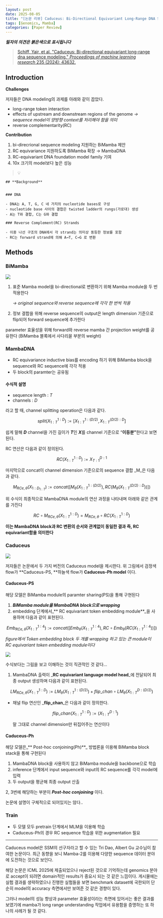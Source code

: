 ```yaml
---
layout: post
date: 2025-08-05
title: "[논문 리뷰] Caduceus: Bi-Directional Equivariant Long-Range DNA Sequence Modeling"
tags: [Genomics, Mamba]
categories: [Paper Review]
---
```


<span class="notion-red">_**필자의 의견은 붉은색으로 표시됩니다**_</span>


> [Schiff, Yair, et al. "Caduceus: Bi-directional equivariant long-range dna sequence modeling." ](https://pmc.ncbi.nlm.nih.gov/articles/PMC12189541/)[_Proceedings of machine learning research_](https://pmc.ncbi.nlm.nih.gov/articles/PMC12189541/)[ 235 (2024): 43632.](https://pmc.ncbi.nlm.nih.gov/articles/PMC12189541/)



## Introduction


**Challenges**


저자들은 DNA modeling의 과제를 아래와 같이 꼽았다.

- long-range token interaction
- effects of upstream and downstream regions of the genome 
_→ sequence model이 양방향 context를 처리해야 함을 의미_
- reverse complementarity(RC)

**Contribution**

1. bi-direcrional sequence modeling 지원하는 BiMamba 제안
1. RC equivariance 지원하도록 BiMamba 확장 → MambaDNA
1. RC-equivariant DNA foundation model family 기여
1. 10x 크기의 model보다 높은 성능

> 💡 


	## **Background**


	### DNA

	- DNA는 A, T, G, C 네 가지의 nucleotide bases로 구성
	- nucleotide base 사이의 결합은 twisted ladder의 rungs(가로대) 생성
	- A는 T와 결합, C는 G와 결합

	### Reverse Complement(RC) Strands

	- 이중 나선 구조의 DNA에서 각 strand는 의미상 동등한 정보를 포함
	- RC는 forward strand에 의해 A→T, C→G 로 변환


## Methods



### BiMamba


![](https://prod-files-secure.s3.us-west-2.amazonaws.com/542b861c-36a8-4051-84e5-8804b6728dba/2c247d59-7815-4980-99f0-8f0d21f445a7/image.png?X-Amz-Algorithm=AWS4-HMAC-SHA256&X-Amz-Content-Sha256=UNSIGNED-PAYLOAD&X-Amz-Credential=ASIAZI2LB466SKMACLCD%2F20250912%2Fus-west-2%2Fs3%2Faws4_request&X-Amz-Date=20250912T021126Z&X-Amz-Expires=3600&X-Amz-Security-Token=IQoJb3JpZ2luX2VjEKr%2F%2F%2F%2F%2F%2F%2F%2F%2F%2FwEaCXVzLXdlc3QtMiJHMEUCIGmLl6f5BpDCTY8pV%2FW5cdEih9vlrc%2BfRHOEmC6AQgcPAiEA5OYPPWXWBf%2BFaZHSGeATIvsymdEwNS4HBwHBrlwoZ9cq%2FwMIIxAAGgw2Mzc0MjMxODM4MDUiDBRB8ou1z07fwdwwSSrcA5JfgK2lc4wbC%2BqWmVc2GBNFoNLHjq1CVLCeuDvc5ppgFU6gnyjG1GSszBgDI99Ty37tpQ5fSXz6EUT6MyW5U5A7zlBLGyvTsdtN6iGADIXOwKu0pTIZWQldKgUrIuGAJeiDpW6ktfKAS5FzKOhtgyZPG58b8fUXeNx%2Fih%2FZ6C7wZZEzWTRWLQma2WqU%2B%2B2oqArWq7AxJ85As9gRgUdWRcLmLOThNUXD17QCr860EBqA2Knh%2B26Jq1CS0CdikpVbJXgJAepPM2Eb1apDx6gPXf78lPMkmqBvTEUBePHNKaKxqR6xyOjEegjBOV5q6KMvmAcuG9APNmUPdRNdmEMHAWbe6gCJ98Vc9n2ylo25eRSGvYJdqQM7k4tWRxzbu8QcORueUOPLTwDCfknXpQCN43vx12tkjxOUNdYPzM0KBRGD5VZrmKx7rWzWWEbjeVASHChZAzEB9O9udATMaI2vVRS3%2FYY6X76b5j4786ecX%2FH9qsmyEVO%2BOzgJZ%2B%2FELJdvTk23KZqazGOi9epui7celjadB5%2BSASc%2FlYwpZWCq%2FxXb7qRPhwICd2PVeiyZ5m%2BfRxIOy9gJqk6pPhoidZmGEKtPvW4qdq%2Fr16wJphQgiHSjMjp7OBTGvBtLn4PaMOX7jcYGOqUByKMsMvvHEpd8Ibj3KKG4mBMb%2Fj6QD%2FSMTCvgApIZ7l50Fm5W00ZbNWqyWfOGfdcHxj4BHHjCsKvFUm7l9Y%2B4DQPeg4O2Nvtfmqbxx4gA5OjkowPbftBF6waBKY6Qzoc3Li52jm0%2BchwUDAhdlrCIWMAs4qAB6GicPj9smYdpfoZ2CVI%2FQ%2BCsSW6w5sT3bsXJcYXD%2BufP0OP%2BxK8XgsN8eot6CdUN&X-Amz-Signature=7a5b7c11bba8b92dcba90d1d01812cd8bc7e9b8f766f984d79eea3fb91b68ff2&X-Amz-SignedHeaders=host&x-amz-checksum-mode=ENABLED&x-id=GetObject)

1. 표준 Mamba model을 bi-directional로 변환하기 위해 Mamba module을 두 번 적용한다

	_→ original sequence와 reverse sequence에 각각 한 번씩 적용_

1. 정보 결합을 위해 reverse sequence의 output은 length dimension 기준으로 flip되어 forward sequence에 추가한다

parameter 효율성을 위해 forward와 reverse mamba 간 projection weight를 공유한다 (BiMamba 블록에서 사다리꼴 부분의 weight)



### MambaDNA

- RC equivariance inductive bias를 encoding 하기 위해 BiMamba block을 sequence와 RC sequence에 각각 적용
- 두 block의 paramter는 공유됨


#### 수식적 설명

- sequence length : _T_
- channels : _D_

라고 할 때,  channel splitting operation은 다음과 같다.


$$
split(X^{1:D}_{1:T}):=[X^{1:(D/2)}_{1:T},X^{(D/2):D}_{1:T}]
$$


<span class="notion-red">쉽게 말해 </span><span class="notion-red">_**D**_</span><span class="notion-red"> channel을 가진 길이가 </span><span class="notion-red">_**T**_</span><span class="notion-red">인 </span><span class="notion-red">_**X**_</span><span class="notion-red">를 channel 기준으로 “</span><span class="notion-red">**이등분”**</span><span class="notion-red">한다고 보면 된다.</span>


RC 연산은 다음과 같이 정의된다.


$$
RC(X^{1:D}_{1:T}):=X^{D:1}_{T:1}
$$


마지막으로 concat이 channel dimension 기준으로의 sequence 결합 _M_은 다음과 같다.


$$
M_{RCe,\theta}(X_{1:D_{1:T}}):=concat([M_{\theta}(X^{1:(D/2)}_{1:T}),RC(M_{\theta}(X^{(D/2):D}_{1:T}))])
$$


위 수식이 최종적으로 MambaDNA module의 연산 과정을 나타내며 아래와 같은 관계를 가진다


$$
RC\circ M_{RCe,\theta}(X^{1:D}_{1:T}) = M_{RCe,\theta} \circ RC(X^{1:D}_{1:T})
$$


**이는 MambaDNA block과 RC 변환의 순서와 관계없이 동일한 결과 즉, RC equivariant함을 의미한다**



### Caduceus


![](https://prod-files-secure.s3.us-west-2.amazonaws.com/542b861c-36a8-4051-84e5-8804b6728dba/f94a60d7-8145-473b-aef9-7c68d3ec604a/image.png?X-Amz-Algorithm=AWS4-HMAC-SHA256&X-Amz-Content-Sha256=UNSIGNED-PAYLOAD&X-Amz-Credential=ASIAZI2LB466SKMACLCD%2F20250912%2Fus-west-2%2Fs3%2Faws4_request&X-Amz-Date=20250912T021126Z&X-Amz-Expires=3600&X-Amz-Security-Token=IQoJb3JpZ2luX2VjEKr%2F%2F%2F%2F%2F%2F%2F%2F%2F%2FwEaCXVzLXdlc3QtMiJHMEUCIGmLl6f5BpDCTY8pV%2FW5cdEih9vlrc%2BfRHOEmC6AQgcPAiEA5OYPPWXWBf%2BFaZHSGeATIvsymdEwNS4HBwHBrlwoZ9cq%2FwMIIxAAGgw2Mzc0MjMxODM4MDUiDBRB8ou1z07fwdwwSSrcA5JfgK2lc4wbC%2BqWmVc2GBNFoNLHjq1CVLCeuDvc5ppgFU6gnyjG1GSszBgDI99Ty37tpQ5fSXz6EUT6MyW5U5A7zlBLGyvTsdtN6iGADIXOwKu0pTIZWQldKgUrIuGAJeiDpW6ktfKAS5FzKOhtgyZPG58b8fUXeNx%2Fih%2FZ6C7wZZEzWTRWLQma2WqU%2B%2B2oqArWq7AxJ85As9gRgUdWRcLmLOThNUXD17QCr860EBqA2Knh%2B26Jq1CS0CdikpVbJXgJAepPM2Eb1apDx6gPXf78lPMkmqBvTEUBePHNKaKxqR6xyOjEegjBOV5q6KMvmAcuG9APNmUPdRNdmEMHAWbe6gCJ98Vc9n2ylo25eRSGvYJdqQM7k4tWRxzbu8QcORueUOPLTwDCfknXpQCN43vx12tkjxOUNdYPzM0KBRGD5VZrmKx7rWzWWEbjeVASHChZAzEB9O9udATMaI2vVRS3%2FYY6X76b5j4786ecX%2FH9qsmyEVO%2BOzgJZ%2B%2FELJdvTk23KZqazGOi9epui7celjadB5%2BSASc%2FlYwpZWCq%2FxXb7qRPhwICd2PVeiyZ5m%2BfRxIOy9gJqk6pPhoidZmGEKtPvW4qdq%2Fr16wJphQgiHSjMjp7OBTGvBtLn4PaMOX7jcYGOqUByKMsMvvHEpd8Ibj3KKG4mBMb%2Fj6QD%2FSMTCvgApIZ7l50Fm5W00ZbNWqyWfOGfdcHxj4BHHjCsKvFUm7l9Y%2B4DQPeg4O2Nvtfmqbxx4gA5OjkowPbftBF6waBKY6Qzoc3Li52jm0%2BchwUDAhdlrCIWMAs4qAB6GicPj9smYdpfoZ2CVI%2FQ%2BCsSW6w5sT3bsXJcYXD%2BufP0OP%2BxK8XgsN8eot6CdUN&X-Amz-Signature=68972a965804bde9bb293bb653d547875085476b4f2e575c7da229557da35df4&X-Amz-SignedHeaders=host&x-amz-checksum-mode=ENABLED&x-id=GetObject)


저자들은 논문에서 두 가지 버전의 Caduceus model을 제시한다. 위 그림에서 검정색 flow가 **Caduceus-PS, **하늘색 flow가 **Caduceus-Ph model** 이다.



#### Caduceus-PS


해당 모델은 BiMamba module의 paramter sharing(PS)을 통해 구현된다

1. _**BiMamba module을 MambaDNA block으로 wrapping**_
1. embedding 단계에서_** RC equivariant token embedding module**_을 사용하며 다음과 같이 표현된다.

$$
Emb_{RCe,\theta}(X^{1:4}_{1:T}):=concat([Emb_{\theta}(X^{1:4}_{1:T}),RC \circ Emb_{\theta}(RC(X^{1:4}_{1:T}))])
$$


_figure에서 Token embedding block 두 개를 wrapping 하고 있는 큰 module이 RC equivariant token embedding module이다_


![](https://prod-files-secure.s3.us-west-2.amazonaws.com/542b861c-36a8-4051-84e5-8804b6728dba/b175e4da-71eb-4e91-8c23-a06dabe673c9/image.png?X-Amz-Algorithm=AWS4-HMAC-SHA256&X-Amz-Content-Sha256=UNSIGNED-PAYLOAD&X-Amz-Credential=ASIAZI2LB466SKMACLCD%2F20250912%2Fus-west-2%2Fs3%2Faws4_request&X-Amz-Date=20250912T021126Z&X-Amz-Expires=3600&X-Amz-Security-Token=IQoJb3JpZ2luX2VjEKr%2F%2F%2F%2F%2F%2F%2F%2F%2F%2FwEaCXVzLXdlc3QtMiJHMEUCIGmLl6f5BpDCTY8pV%2FW5cdEih9vlrc%2BfRHOEmC6AQgcPAiEA5OYPPWXWBf%2BFaZHSGeATIvsymdEwNS4HBwHBrlwoZ9cq%2FwMIIxAAGgw2Mzc0MjMxODM4MDUiDBRB8ou1z07fwdwwSSrcA5JfgK2lc4wbC%2BqWmVc2GBNFoNLHjq1CVLCeuDvc5ppgFU6gnyjG1GSszBgDI99Ty37tpQ5fSXz6EUT6MyW5U5A7zlBLGyvTsdtN6iGADIXOwKu0pTIZWQldKgUrIuGAJeiDpW6ktfKAS5FzKOhtgyZPG58b8fUXeNx%2Fih%2FZ6C7wZZEzWTRWLQma2WqU%2B%2B2oqArWq7AxJ85As9gRgUdWRcLmLOThNUXD17QCr860EBqA2Knh%2B26Jq1CS0CdikpVbJXgJAepPM2Eb1apDx6gPXf78lPMkmqBvTEUBePHNKaKxqR6xyOjEegjBOV5q6KMvmAcuG9APNmUPdRNdmEMHAWbe6gCJ98Vc9n2ylo25eRSGvYJdqQM7k4tWRxzbu8QcORueUOPLTwDCfknXpQCN43vx12tkjxOUNdYPzM0KBRGD5VZrmKx7rWzWWEbjeVASHChZAzEB9O9udATMaI2vVRS3%2FYY6X76b5j4786ecX%2FH9qsmyEVO%2BOzgJZ%2B%2FELJdvTk23KZqazGOi9epui7celjadB5%2BSASc%2FlYwpZWCq%2FxXb7qRPhwICd2PVeiyZ5m%2BfRxIOy9gJqk6pPhoidZmGEKtPvW4qdq%2Fr16wJphQgiHSjMjp7OBTGvBtLn4PaMOX7jcYGOqUByKMsMvvHEpd8Ibj3KKG4mBMb%2Fj6QD%2FSMTCvgApIZ7l50Fm5W00ZbNWqyWfOGfdcHxj4BHHjCsKvFUm7l9Y%2B4DQPeg4O2Nvtfmqbxx4gA5OjkowPbftBF6waBKY6Qzoc3Li52jm0%2BchwUDAhdlrCIWMAs4qAB6GicPj9smYdpfoZ2CVI%2FQ%2BCsSW6w5sT3bsXJcYXD%2BufP0OP%2BxK8XgsN8eot6CdUN&X-Amz-Signature=b22917ffbfd36ba9dae43e2e260409799ec864d71c145dd449ed0a7b0f1f3612&X-Amz-SignedHeaders=host&x-amz-checksum-mode=ENABLED&x-id=GetObject)


<span class="notion-red">수식보다는 그림을 보고 이해하는 것이 직관적인 것 같다…</span>

1. MambaDNA 출력이 _**RC equivariant language model head**_에 전달되어 최종 output 생성하며 다음과 같이 표현된다.

$$
LM_{RCe,\theta}(X^{1:D}_{1:T}):= LM_{\theta}(X^{1:(D/2)}_{1:T})+flip\_chan\circ LM_{\theta}(X^{D:(D/2)}_{1:T})
$$

- 채널 flip 연산인 _**flip\_chan**_은 다음과 같이 정의한다.

	$$
	flip\_chan(X^{1:D}_{1:T}):=(X^{D:1}_{1:T})
	$$


	말 그대로 channel dimension만 뒤집어주는 연산이다



#### Caduceus-Ph


해당 모델은_** Post-hoc conjoining(Ph)**_ 방법론을 이용해 BiMamba block stack을 통해 구현된다

1. MambaDNA block을 사용하지 않고 BiMamba module을 backbone으로 학습
1. inference 단계에서 input sequence와 input의 RC sequence를 각각 model에 입력
1. 두 output을 평균해 최종 output 산출

2, 3번에 해당하는 부분이 _**Post-hoc conjoining**_ 이다.


<span class="notion-red">논문에 설명이 구체적으로 되어있지는 않다..</span>



### Train

- 두 모델 모두 pretrain 단계에서 MLM을 이용해 학습
- Caduceus-Ph의 경우 RC sequence 학습을 위한 augmentation 필요

---


<span class="notion-red">Caduceus model은 SSM의 선구자라고 할 수 있는 Tri Dao, Albert Gu 교수님이 참여한 논문이다. 최근 동향을 보니 Mamba-2를 이용해 다양한 sequence 데이터 분야에 도전하는 것으로 보인다.</span>


<span class="notion-red">해당 논문은 ICML 2025에 제출되었으나 reject된 것으로 기억하는데 genomics 분야로 accept이 되려면 domain적인 results가 중요시 되는 것 같은 느낌이다. 게시물에는 실험 결과를 생략하였으나 진행한 실험들을 보면 benchmark dataset에 국한되어 단순히 model의 accuracy 측면에서만 보여준 것 같은 경향이 있다.</span>


<span class="notion-red">그러나 model의 성능 향상과 parameter 효율성이라는 측면에 있어서는 좋은 결과를 보였기에 mamba가 long range understanding 작업에서 유용함을 증명하는 또 하나의 사례가 될 것 같다.</span>

